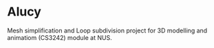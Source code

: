 # Alucy
Mesh simplification and Loop subdivision project for 3D modelling and animatiom (CS3242) module at NUS.


